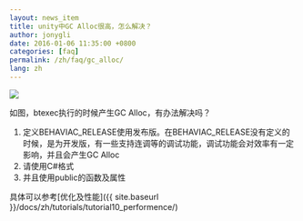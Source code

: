 ```yaml
---
layout: news_item
title: unity中GC Alloc很高，怎么解决？
author: jonygli
date: 2016-01-06 11:35:00 +0800
categories: [faq]
permalink: /zh/faq/gc_alloc/
lang: zh
---
```


![]({{site.url}}{{site.baseurl}}/img/faq/gc_alloc.png)

如图，btexec执行的时候产生GC Alloc，有办法解决吗？

 1. 定义BEHAVIAC_RELEASE使用发布版。在BEHAVIAC_RELEASE没有定义的时候，是为开发版，有一些支持连调等的调试功能，调试功能会对效率有一定影响，并且会产生GC Alloc
 1. 请使用C#格式
 1. 并且使用public的函数及属性


具体可以参考[优化及性能]({{ site.baseurl }}/docs/zh/tutorials/tutorial10_performence/)
